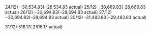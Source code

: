 24/12) −30,534.83(−28,534.83 actual) 
25/12) −30,669.83(-28,669.83 actual) 
26/12) −30,694.83(−28,694.83 actual) 
27/12) −30,694.83(−28,694.83 actual) 
30/12) -31,483.83(−29,483.83 actual)

31/12) 516.17( 2516.17 actual)